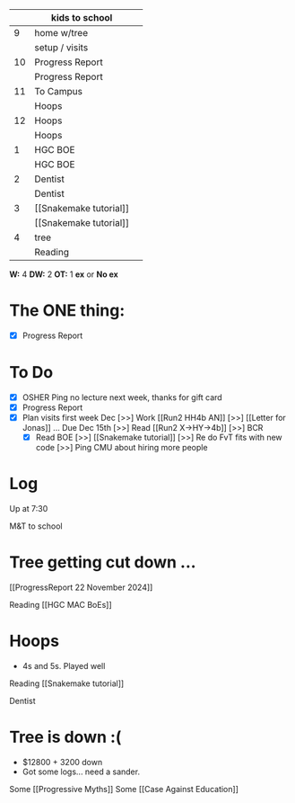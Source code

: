 
|     | kids to school         |     |
| --- | ---------------------- | --- |
| 9   | home w/tree            |     |
|     | setup / visits         |     |
| 10  | Progress Report        |     |
|     | Progress Report        |     |
| 11  | To Campus              |     |
|     | Hoops                  |     |
| 12  | Hoops                  |     |
|     | Hoops                  |     |
| 1   | HGC BOE                |     |
|     | HGC BOE                |     |
| 2   | Dentist                |     |
|     | Dentist                |     |
| 3   | [[Snakemake tutorial]] |     |
|     | [[Snakemake tutorial]] |     |
| 4   | tree                   |     |
|     | Reading                |     |

**W:** 4 
**DW:**  2
**OT:** 1 
**ex** or **No ex**

# The ONE thing: 
- [x] Progress Report


# To Do
- [x] OSHER Ping no lecture next week, thanks for gift card
- [x] Progress Report
- [x] Plan visits first week Dec
 [>>]  Work [[Run2 HH4b AN]]
 [>>]  [[Letter for Jonas]] ... Due Dec 15th
 [>>]  Read [[Run2 X->HY->4b]]
 [>>]  BCR
   - [x] Read BOE
 [>>]  [[Snakemake tutorial]] 
 [>>] Re do FvT fits with new code
 [>>] Ping CMU about hiring more people
# Log

Up at 7:30

M&T to school

# Tree getting cut down ...


[[ProgressReport 22 November 2024]]

Reading  [[HGC MAC BoEs]]


# Hoops 
- 4s and 5s. Played well

Reading [[Snakemake tutorial]]

Dentist 

# Tree is down :(
- $12800  + 3200 down
- Got some logs... need a sander.

Some [[Progressive Myths]]
Some [[Case Against Education]]


